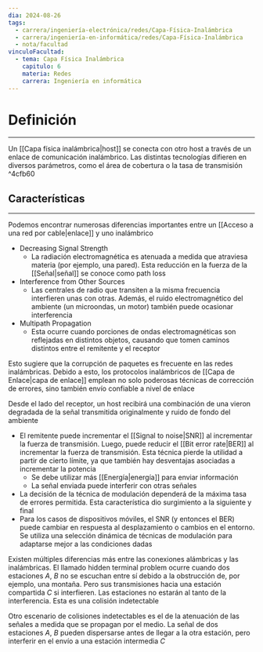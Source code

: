```yaml
---
dia: 2024-08-26
tags:
  - carrera/ingeniería-electrónica/redes/Capa-Física-Inalámbrica
  - carrera/ingeniería-en-informática/redes/Capa-Física-Inalámbrica
  - nota/facultad
vinculoFacultad:
  - tema: Capa Física Inalámbrica
    capitulo: 6
    materia: Redes
    carrera: Ingeniería en informática
---
```

# Definición
---
Un [[Capa física inalámbrica|host]] se conecta con otro host a través de un enlace de comunicación inalámbrico. Las distintas tecnologías difieren en diversos parámetros, como el área de cobertura o la tasa de transmisión ^4cfb60

## Características
---
Podemos encontrar numerosas diferencias importantes entre un [[Acceso a una red por cable|enlace]] y uno inalámbrico

* Decreasing Signal Strength
    * La radiación electromagnética es atenuada a medida que atraviesa materia (por ejemplo, una pared). Esta reducción en la fuerza de la [[Señal|señal]] se conoce como path loss
* Interference from Other Sources
    * Las centrales de radio que transiten a la misma frecuencia interfieren unas con otras. Además, el ruido electromagnético del ambiente (un microondas, un motor) también puede ocasionar interferencia
* Multipath Propagation
    * Esta ocurre cuando porciones de ondas electromagnéticas son reflejadas en distintos objetos, causando que tomen caminos distintos entre el remitente y el receptor

Esto sugiere que la corrupción de paquetes es frecuente en las redes inalámbricas. Debido a esto, los protocolos inalámbricos de [[Capa de Enlace|capa de enlace]] emplean no solo poderosas técnicas de corrección de errores, sino también envío confiable a nivel de enlace

Desde el lado del receptor, un host recibirá una combinación de una vieron degradada de la señal transmitida originalmente y ruido de fondo del ambiente

* El remitente puede incrementar el [[Signal to noise|SNR]] al incrementar la fuerza de transmisión. Luego, puede reducir el [[Bit error rate|BER]] al incrementar la fuerza de transmisión. Esta técnica pierde la utilidad a partir de cierto límite, ya que también hay desventajas asociadas a incrementar la potencia
    * Se debe utilizar más [[Energía|energía]] para enviar información
    * La señal enviada puede interferir con otras señales
* La decisión de la técnica de modulación dependerá de la máxima tasa de errores permitida. Esta característica dio surgimiento a la siguiente y final
* Para los casos de dispositivos móviles, el SNR (y entonces el BER) puede cambiar en respuesta al desplazamiento o cambios en el entorno. Se utiliza una selección dinámica de técnicas de modulación para adaptarse mejor a las condiciones dadas

Existen múltiples diferencias más entre las conexiones alámbricas y las inalámbricas. El llamado hidden terminal problem ocurre cuando dos estaciones $A$, $B$ no se escuchan entre sí debido a la obstrucción de, por ejemplo, una montaña. Pero sus transmisiones hacia una estación compartida $C$ si interfieren. Las estaciones no estarán al tanto de la interferencia. Esta es una colisión indetectable

Otro escenario de colisiones indetectables es el de la atenuación de las señales a medida que se propagan por el medio. La señal de dos estaciones $A$, $B$ pueden dispersarse antes de llegar a la otra estación, pero interferir en el envío a una estación intermedia $C$